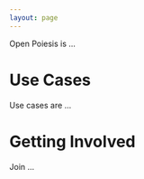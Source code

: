 ```yaml
---
layout: page
---
```


Open Poiesis is ...


# Use Cases

Use cases are ...

# Getting Involved

Join ...
